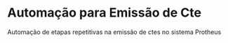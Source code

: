 # Automação para Emissão de Cte
Automação de etapas repetitivas na emissão de ctes no sistema Protheus
